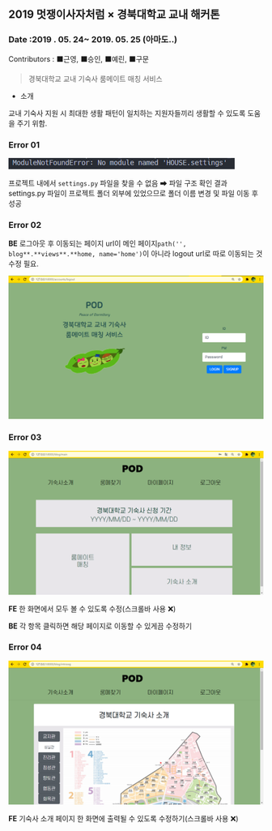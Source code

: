 

## 2019 멋쟁이사자처럼 × 경북대학교 교내 해커톤

### Date :2019 . 05. 24~ 2019. 05. 25 (아마도..)

Contributors : ⬛근영, ⬛승인, ⬛예린, ⬛구문

> 경북대학교 교내 기숙사 룸메이트 매칭 서비스

- 소개 

교내 기숙사 지원 시 최대한 생활 패턴이 일치하는 지원자들끼리 생활할 수 있도록 도움을 주기 위함. 



### Error 01

<img src="README.assets/image-20201102133345447.png" alt="image-20201102133345447"  />

프로젝트 내에서 `settings.py` 파일을 찾을 수 없음 ➡ 파일 구조 확인 결과 settings.py 파일이 프로젝트 폴더 외부에 있었으므로 폴더 이름 변경 및 파일 이동 후 성공

### Error 02

**BE** 로그아웃 후 이동되는 페이지 url이 메인 페이지`path('', blog**.**views**.**home, name='home')`이 아니라 logout url로 따로 이동되는 것 수정 필요.

![image-20201102143042091](README.assets/image-20201102143042091.png)



### Error 03

![image-20201102143723486](README.assets/image-20201102143723486.png)

**FE** 한 화면에서 모두 볼 수 있도록 수정(스크롤바 사용 ❌)

**BE** 각 항목 클릭하면 해당 페이지로 이동할 수 있게끔 수정하기



### Error 04

![image-20201102144035693](README.assets/image-20201102144035693.png)

**FE** 기숙사 소개 페이지 한 화면에 출력될 수 있도록 수정하기(스크롤바 사용 ❌)
